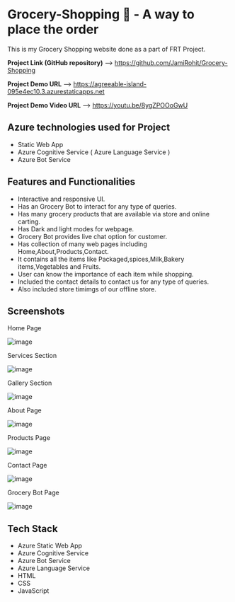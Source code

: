 # **Grocery-Shopping 🛒 - A way to place the order**

This is my Grocery Shopping website done as a part of FRT Project.

**Project Link (GitHub repository)** --> https://github.com/JamiRohit/Grocery-Shopping

**Project Demo URL** --> https://agreeable-island-095e4ec10.3.azurestaticapps.net

**Project Demo Video URL** --> https://youtu.be/8ygZPOOoGwU


**Azure technologies used for Project**
------------------------------------------------------------------------------------------------------------------------------------------------------------------
* Static Web App
* Azure Cognitive Service ( Azure Language Service )
* Azure Bot Service


**Features and Functionalities**
------------------------------------------------------------------------------------------------------------------------------------------------------------------

* Interactive and responsive UI.
* Has an Grocery Bot to interact for any type of queries.
* Has many grocery products that are available via store and online carting.
* Has Dark and light modes for webpage.
* Grocery Bot provides live chat option for customer.
* Has collection of many web pages including Home,About,Products,Contact.
* It contains all the items like Packaged,spices,Milk,Bakery items,Vegetables and Fruits.
* User can know the importance of each item while shopping.
* Included the contact details to contact us for any type of queries.
* Also included store timimgs of our offline store.



**Screenshots**
------------------------------------------------------------------------------------------------------------------------------------------------------------------

Home Page

![image](https://github.com/JamiRohit/Grocery-Shopping/assets/101118628/41934a7d-0f63-45df-b7d1-66a114977632)




Services Section

![image](https://github.com/JamiRohit/Grocery-Shopping/assets/101118628/80c5a7e7-e418-49d0-a316-403597da87ac)




Gallery Section

![image](https://github.com/JamiRohit/Grocery-Shopping/assets/101118628/3b06f74d-863d-4042-a1df-a34dffad08ac)





About Page

![image](https://github.com/JamiRohit/Grocery-Shopping/assets/101118628/4313e4f9-2fef-4c96-919b-4ebeb574ecda)





Products Page

![image](https://github.com/JamiRohit/Grocery-Shopping/assets/101118628/3f80981a-e722-450d-bece-68eadb61f47c)




Contact Page

![image](https://github.com/JamiRohit/Grocery-Shopping/assets/101118628/4e4b5a04-ac60-47e4-bd10-41cd435667b4)




Grocery Bot Page

![image](https://github.com/JamiRohit/Grocery-Shopping/assets/101118628/367f85cc-fb3a-427c-8490-1bb4008e3fce)




**Tech Stack**
------------------------------------------------------------------------------------------------------------------------------------------------------------------
* Azure Static Web App
* Azure Cognitive Service
* Azure Bot Service
* Azure Language Service
* HTML
* CSS
* JavaScript



